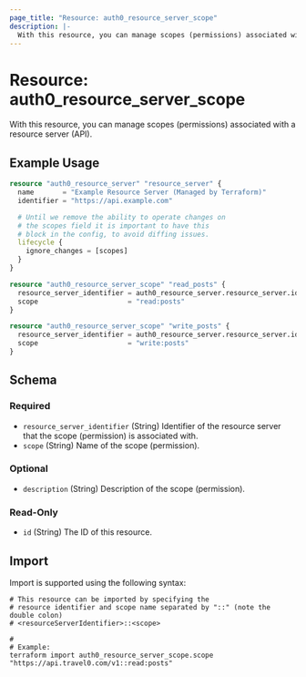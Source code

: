 ```yaml
---
page_title: "Resource: auth0_resource_server_scope"
description: |-
  With this resource, you can manage scopes (permissions) associated with a resource server (API).
---
```


# Resource: auth0_resource_server_scope

With this resource, you can manage scopes (permissions) associated with a resource server (API).

## Example Usage

```terraform
resource "auth0_resource_server" "resource_server" {
  name       = "Example Resource Server (Managed by Terraform)"
  identifier = "https://api.example.com"

  # Until we remove the ability to operate changes on
  # the scopes field it is important to have this
  # block in the config, to avoid diffing issues.
  lifecycle {
    ignore_changes = [scopes]
  }
}

resource "auth0_resource_server_scope" "read_posts" {
  resource_server_identifier = auth0_resource_server.resource_server.identifier
  scope                      = "read:posts"
}

resource "auth0_resource_server_scope" "write_posts" {
  resource_server_identifier = auth0_resource_server.resource_server.identifier
  scope                      = "write:posts"
}
```

<!-- schema generated by tfplugindocs -->
## Schema

### Required

- `resource_server_identifier` (String) Identifier of the resource server that the scope (permission) is associated with.
- `scope` (String) Name of the scope (permission).

### Optional

- `description` (String) Description of the scope (permission).

### Read-Only

- `id` (String) The ID of this resource.

## Import

Import is supported using the following syntax:

```shell
# This resource can be imported by specifying the
# resource identifier and scope name separated by "::" (note the double colon)
# <resourceServerIdentifier>::<scope>

#
# Example:
terraform import auth0_resource_server_scope.scope "https://api.travel0.com/v1::read:posts"
```
